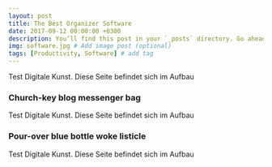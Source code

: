 ```yaml
---
layout: post
title: The Best Organizer Software
date: 2017-09-12 00:00:00 +0300
description: You’ll find this post in your `_posts` directory. Go ahead and edit it and re-build the site to see your changes. # Add post description (optional)
img: software.jpg # Add image post (optional)
tags: [Productivity, Software] # add tag
---
```


Test Digitale Kunst. Diese Seite befindet sich im Aufbau 

### Church-key blog messenger bag

Test Digitale Kunst. Diese Seite befindet sich im Aufbau 

### Pour-over blue bottle woke listicle

Test Digitale Kunst. Diese Seite befindet sich im Aufbau 

